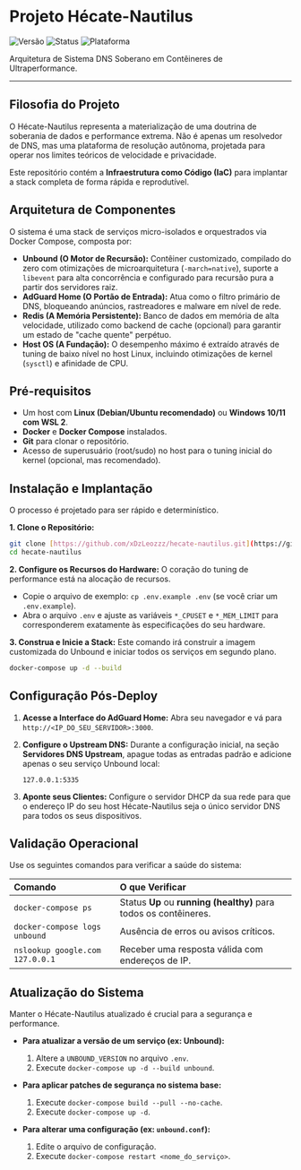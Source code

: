 # Projeto Hécate-Nautilus
![Versão](https://img.shields.io/badge/release-v0.1-blue.svg)
![Status](https://img.shields.io/badge/status-operacional-brightgreen.svg)
![Plataforma](https://img.shields.io/badge/plataforma-docker-blue.svg)

Arquitetura de Sistema DNS Soberano em Contêineres de Ultraperformance.

---
## Filosofia do Projeto

O Hécate-Nautilus representa a materialização de uma doutrina de soberania de dados e performance extrema. Não é apenas um resolvedor de DNS, mas uma plataforma de resolução autônoma, projetada para operar nos limites teóricos de velocidade e privacidade.

Este repositório contém a **Infraestrutura como Código (IaC)** para implantar a stack completa de forma rápida e reprodutível.

## Arquitetura de Componentes

O sistema é uma stack de serviços micro-isolados e orquestrados via Docker Compose, composta por:

* **Unbound (O Motor de Recursão):** Contêiner customizado, compilado do zero com otimizações de microarquitetura (`-march=native`), suporte a `libevent` para alta concorrência e configurado para recursão pura a partir dos servidores raiz.
* **AdGuard Home (O Portão de Entrada):** Atua como o filtro primário de DNS, bloqueando anúncios, rastreadores e malware em nível de rede.
* **Redis (A Memória Persistente):** Banco de dados em memória de alta velocidade, utilizado como backend de cache (opcional) para garantir um estado de "cache quente" perpétuo.
* **Host OS (A Fundação):** O desempenho máximo é extraído através de tuning de baixo nível no host Linux, incluindo otimizações de kernel (`sysctl`) e afinidade de CPU.

## Pré-requisitos

* Um host com **Linux (Debian/Ubuntu recomendado)** ou **Windows 10/11 com WSL 2**.
* **Docker** e **Docker Compose** instalados.
* **Git** para clonar o repositório.
* Acesso de superusuário (root/sudo) no host para o tuning inicial do kernel (opcional, mas recomendado).

## Instalação e Implantação

O processo é projetado para ser rápido e determinístico.

**1. Clone o Repositório:**
```bash
git clone [https://github.com/xDzLeozzz/hecate-nautilus.git](https://github.com/xDzLeozzz/hecate-nautilus.git)
cd hecate-nautilus
```

**2. Configure os Recursos do Hardware:**
O coração do tuning de performance está na alocação de recursos.
* Copie o arquivo de exemplo: `cp .env.example .env` (se você criar um `.env.example`).
* Abra o arquivo `.env` e ajuste as variáveis `*_CPUSET` e `*_MEM_LIMIT` para corresponderem exatamente às especificações do seu hardware.

**3. Construa e Inicie a Stack:**
Este comando irá construir a imagem customizada do Unbound e iniciar todos os serviços em segundo plano.
```bash
docker-compose up -d --build
```

## Configuração Pós-Deploy

1.  **Acesse a Interface do AdGuard Home:**
    Abra seu navegador e vá para `http://<IP_DO_SEU_SERVIDOR>:3000`.

2.  **Configure o Upstream DNS:**
    Durante a configuração inicial, na seção **Servidores DNS Upstream**, apague todas as entradas padrão e adicione apenas o seu serviço Unbound local:
    ```
    127.0.0.1:5335
    ```

3.  **Aponte seus Clientes:**
    Configure o servidor DHCP da sua rede para que o endereço IP do seu host Hécate-Nautilus seja o único servidor DNS para todos os seus dispositivos.

## Validação Operacional

Use os seguintes comandos para verificar a saúde do sistema:

| Comando | O que Verificar |
| :--- | :--- |
| `docker-compose ps` | Status **Up** ou **running (healthy)** para todos os contêineres. |
| `docker-compose logs unbound` | Ausência de erros ou avisos críticos. |
| `nslookup google.com 127.0.0.1` | Receber uma resposta válida com endereços de IP. |

## Atualização do Sistema

Manter o Hécate-Nautilus atualizado é crucial para a segurança e performance.

* **Para atualizar a versão de um serviço (ex: Unbound):**
    1.  Altere a `UNBOUND_VERSION` no arquivo `.env`.
    2.  Execute `docker-compose up -d --build unbound`.

* **Para aplicar patches de segurança no sistema base:**
    1.  Execute `docker-compose build --pull --no-cache`.
    2.  Execute `docker-compose up -d`.

* **Para alterar uma configuração (ex: `unbound.conf`):**
    1.  Edite o arquivo de configuração.
    2.  Execute `docker-compose restart <nome_do_serviço>`.
